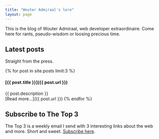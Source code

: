 ```yaml
---
title: "Wouter Admiraal's lore"
layout: page
---
```


This is the blog of Wouter Admiraal, web developer extraordinaire. Come here for rants, pseudo-wisdom or loosing precious time.

## Latest posts

Straight from the press.

{% for post in site.posts limit:3 %}
#### [{{ post.title }}]({{ post.url }})

{{ post.description }}  
[Read more&hellip;]({{ post.url }})
{% endfor %}

## Subscribe to The Top 3

The Top 3 is a weekly email I send with 3 interesting links about the web and more. Short and sweet. [Subscribe here](http://www.getrevue.co/profile/wadmiraal).


